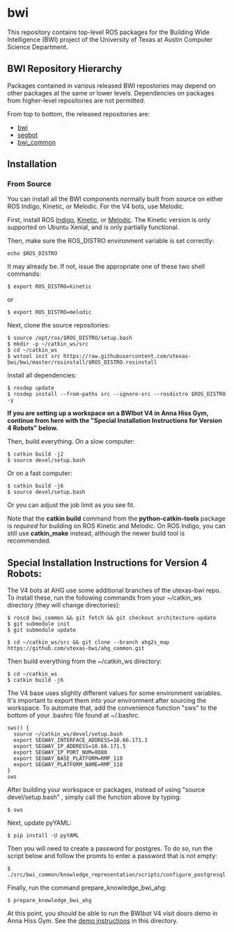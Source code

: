 # bwi

This repository contains top-level ROS packages for the Building Wide
Intelligence (BWI) project of the University of Texas at Austin
Computer Science Department.

## BWI Repository Hierarchy

Packages contained in various released BWI repostories may depend on
other packages at the same or lower levels.  Dependencies on packages
from higher-level repositories are not permitted.

From top to bottom, the released repositories are:

 * [bwi](http://wiki.ros.org/bwi)
 * [segbot](http://wiki.ros.org/segbot)
 * [bwi_common](http://wiki.ros.org/bwi_common)

## Installation

### From Source

You can install all the BWI components normally built from source on
either ROS Indigo, Kinetic, or Melodic.  For the V4 bots, use Melodic.

First, install ROS
[Indigo](http://wiki.ros.org/indigo/Installation/Ubuntu),
[Kinetic](http://wiki.ros.org/kinetic/Installation/Ubuntu), or
[Melodic](http://wiki.ros.org/melodic/Installation/Ubuntu).
The Kinetic version is only supported on Ubuntu Xenial, and is
only partially functional.

Then, make sure the ROS_DISTRO environment variable is set correctly:

```
echo $ROS_DISTRO
```

It may already be.  If not, issue the appropriate one of these two
shell commands:

```
$ export ROS_DISTRO=kinetic
```
or
```
$ export ROS_DISTRO=melodic
```

Next, clone the source repositories:
```
$ source /opt/ros/$ROS_DISTRO/setup.bash
$ mkdir -p ~/catkin_ws/src
$ cd ~/catkin_ws
$ wstool init src https://raw.githubusercontent.com/utexas-bwi/bwi/master/rosinstall/$ROS_DISTRO.rosinstall
```

Install all dependencies:
```
$ rosdep update
$ rosdep install --from-paths src --ignore-src --rosdistro $ROS_DISTRO -y
```


**If you are setting up a workspace on a BWIbot V4 in Anna Hiss Gym, continue from here with the "Special Installation Instructions for Version 4 Robots" below.**


Then, build everything. On a slow computer:
```
$ catkin build -j2 
$ source devel/setup.bash
```

Or on a fast computer:
```
$ catkin build -j6 
$ source devel/setup.bash
```
Or you can adjust the job limit as you see fit.


Note that the **catkin build** command from the **python-catkin-tools**
package is *required* for building on ROS Kinetic and Melodic. On ROS Indigo, you
can still use **catkin_make** instead, although the newer build tool
is recommended.


## Special Installation Instructions for Version 4 Robots:

The V4 bots at AHG use some additional branches of the utexas-bwi repo.  To install these, run the following commands from your ~/catkin_ws directory (they will change directories):

```
$ roscd bwi_common && git fetch && git checkout architecture-update
$ git submodule init
$ git submodule update

$ cd ~/catkin_ws/src && git clone --branch ahg2s_map https://github.com/utexas-bwi/ahg_common.git
```

Then build everything from the ~/catkin_ws directory:
```
$ cd ~/catkin_ws
$ catkin build -j6
```

The V4 base uses slightly different values for some environment variables. It's important to export them into your environment after sourcing the workspace. To automate that, add the convenience function "sws" to the bottom of your .bashrc file found at ~/.bashrc.
```
sws() {
  source ~/catkin_ws/devel/setup.bash
  export SEGWAY_INTERFACE_ADDRESS=10.66.171.1
  export SEGWAY_IP_ADDRESS=10.66.171.5
  export SEGWAY_IP_PORT_NUM=8080
  export SEGWAY_BASE_PLATFORM=RMP_110
  export SEGWAY_PLATFORM_NAME=RMP_110
}
sws
```
After building your workspace or packages, instead of using "source devel/setup.bash" , simply call the function above by typing:
```
$ sws
```

Next, update pyYAML:
```
$ pip install -U pyYAML
```

Then you will need to create a password for postgres.  To do so, run the script below and follow the promts to enter a password that is not empty:
```
$ ./src/bwi_common/knowledge_representation/scripts/configure_postgresql.sh
```

Finally, run the command prepare_knowledge_bwi_ahg:
```
$ prepare_knowledge_bwi_ahg
```

At this point, you should be able to run the BWIbot V4 visit doors demo in Anna Hiss Gym.  See the [demo instructions](https://github.com/utexas-bwi/bwi/blob/master/demo_v4.md) in this directory.
